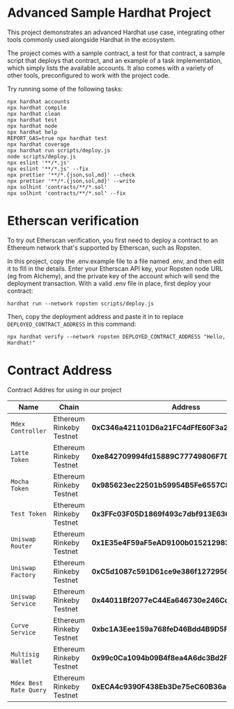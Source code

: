 # Advanced Sample Hardhat Project

This project demonstrates an advanced Hardhat use case, integrating other tools commonly used alongside Hardhat in the ecosystem.

The project comes with a sample contract, a test for that contract, a sample script that deploys that contract, and an example of a task implementation, which simply lists the available accounts. It also comes with a variety of other tools, preconfigured to work with the project code.

Try running some of the following tasks:

```shell
npx hardhat accounts
npx hardhat compile
npx hardhat clean
npx hardhat test
npx hardhat node
npx hardhat help
REPORT_GAS=true npx hardhat test
npx hardhat coverage
npx hardhat run scripts/deploy.js
node scripts/deploy.js
npx eslint '**/*.js'
npx eslint '**/*.js' --fix
npx prettier '**/*.{json,sol,md}' --check
npx prettier '**/*.{json,sol,md}' --write
npx solhint 'contracts/**/*.sol'
npx solhint 'contracts/**/*.sol' --fix
```

# Etherscan verification

To try out Etherscan verification, you first need to deploy a contract to an Ethereum network that's supported by Etherscan, such as Ropsten.

In this project, copy the .env.example file to a file named .env, and then edit it to fill in the details. Enter your Etherscan API key, your Ropsten node URL (eg from Alchemy), and the private key of the account which will send the deployment transaction. With a valid .env file in place, first deploy your contract:

```shell
hardhat run --network ropsten scripts/deploy.js
```

Then, copy the deployment address and paste it in to replace `DEPLOYED_CONTRACT_ADDRESS` in this command:

```shell
npx hardhat verify --network ropsten DEPLOYED_CONTRACT_ADDRESS "Hello, Hardhat!"
```
# Contract Address

Contract Addres for using in our project

| Name | Chain | Address |
| --- | --- | --- |
| `Mdex Controller` | Ethereum Rinkeby Testnet | **0xC346a421101D6a21FC4dFfE60F3a2c4Dd6188974**|
| `Latte Token` | Ethereum Rinkeby Testnet | **0xe842709994fd15889C77749806F7D4C0e9775D41**|
| `Mocha Token` | Ethereum Rinkeby Testnet | **0x985623ec22501b59954B5Fe6557C8Fe518B00B67**|
| `Test Token` | Ethereum Rinkeby Testnet | **0x3FFc03F05D1869f493c7dbf913E636C6280e0ff9**|
| `Uniswap Router` | Ethereum Rinkeby Testnet | **0x1E35e4F59aF5eAD9100b0152129836A5E1d73e37**|
| `Uniswap Factory` | Ethereum Rinkeby Testnet | **0xC5d1087c591D61ce9e386f12729562F961E39CB1**|
| `Uniswap Service` | Ethereum Rinkeby Testnet | **0x44011Bf2077eC44Ea646730e246Cd66A15Aef5ed**|
| `Curve Service` | Ethereum Rinkeby Testnet | **0xbc1A3Eee159a768feD46Bdd4B9D5F7E1F13256ed**|
| `Multisig Wallet` | Ethereum Rinkeby Testnet | **0x99c0Ca1094b09B4f8ea4A6dc3Bd2F5B26639B642**|
| `Mdex Best Rate Query` | Ethereum Rinkeby Testnet | **0xECA4c9390F438Eb3De75eC60B36ac1d99833D872**|


